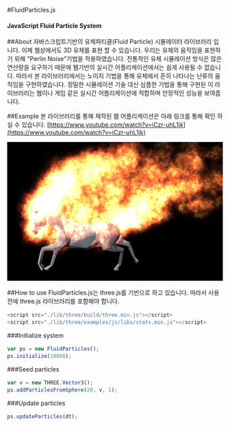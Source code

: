 #FluidParticles.js
#### JavaScript Fluid Particle System ####

##About
자바스크립트기반의 유체파티클(Fluid Particle) 시뮬레이터 라이브러리 입니다. 이제 웹상에서도 3D 유체를 표현 할 수 있습니다. 우리는 유체의 움직임을 표현하기 위해 "Perlin Noise"기법을 적용하였습니다. 전통적인 유체 시뮬레이션 방식은 많은 연산량을 요구하기 때문에 웹기반의 실시간 어플리케이션에서는 쉽게 사용될 수 없습니다. 따라서 본 라이브러리에서는 노이지 기법을 통해 유체에서 흔히 나타나는 난류의 움직임을 구현하였습니다. 정밀한 시뮬레이션 기술 대신 심플한 기법을 통해 구현된 이 라이브러리는 웹이나 게임 같은 실시간 어플리케이션에 적합하며 안정적인 성능을 보여줍니다.

##Example
본 라이브러리를 통해 제작된 웹 어플리케이션은 아래 링크를 통해 확인 하실 수 있습니다.
[https://www.youtube.com/watch?v=iCzr-uhL1jk](https://www.youtube.com/watch?v=iCzr-uhL1jk)

![Fire Horse](./images/horse.jpg)

##How to use
FluidParticles.js는 three.js를 기반으로 하고 있습니다.
따라서 사용전에 three.js 라이브러리를 포함해야 합니다.

```javascript
<script src="./lib/three/build/three.min.js"></script>
<script src="./lib/three/examples/js/libs/stats.min.js"></script>
```

###Initialize system
```javascript
var ps = new FluidParticles();
ps.initialize(10000);
```

###Seed particles
```javascript
var v = new THREE.Vector3();
ps.addParticlesFromSphere(20, v, 1);
```

###Update particles
```javascript
ps.updateParticles(dt);
```
